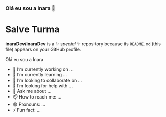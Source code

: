 ### Olá eu sou a Inara 👋
# Salve Turma

**inaraDev/inaraDev** is a ✨ _special_ ✨ repository because its `README.md` (this file) appears on your GitHub profile.

Olá eu sou a Inara

- 🔭 I’m currently working on ...
- 🌱 I’m currently learning ...
- 👯 I’m looking to collaborate on ...
- 🤔 I’m looking for help with ...
- 💬 Ask me about ...
- 📫 How to reach me: ...
- 😄 Pronouns: ...
- ⚡ Fun fact: ...
